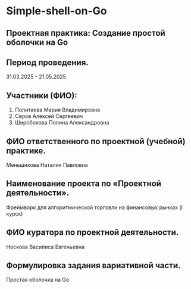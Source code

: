 # Simple-shell-on-Go

## Проектная практика: Создание простой оболочки на Go


## Период проведения.
31.03.2025 - 21.05.2025

## Участники (ФИО):
1. Политаева Мария Владимировна
2. Серов Алексей Сергеевич
3. Широбокова Полина Александровна


## ФИО ответственного по проектной (учебной) практике.
Меньшикова Наталия Павловна


## Наименование проекта по «Проектной деятельности».
Фреймворк для алгоритмической торговли на финансовых рынках (I курск)


## ФИО куратора по проектной деятельности.
Носкова Василиса Евгеньевна


## Формулировка задания вариативной части.
Простая оболочка на Go
